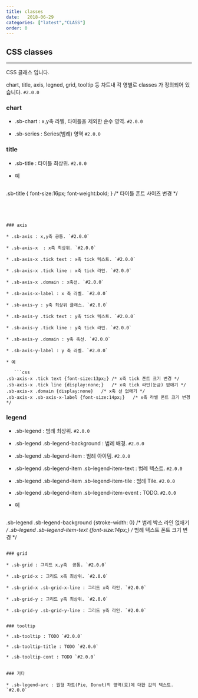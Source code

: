 ```yaml
---
title: classes
date:   2018-06-29
categories: ["latest","CLASS"]
order: 0
---
```


## CSS classes
---

CSS 클래스 입니다.

chart, title, axis, legned, grid, tooltip 등 차트내 각 영별로 classes 가 정의되어 있습니다.
`#2.0.0`


### chart

* .sb-chart : x,y축 라벨, 타이틀을 제외한 순수 영역. `#2.0.0`

* .sb-series :  Series(범례) 영역 `#2.0.0`


### title

* .sb-title : 타이틀 최상위. `#2.0.0`

* 예

   ```css
.sb-title { font-size:16px; font-weight:bold; }	/* 타이틀 폰트 사이즈 변경 */
```




### axis

* .sb-axis : x,y축 공통. `#2.0.0`

* .sb-axis-x  : x축 최상위. `#2.0.0`

* .sb-axis-x .tick text : x축 tick 텍스트. `#2.0.0`

* .sb-axis-x .tick line : x축 tick 라인. `#2.0.0`

* .sb-axis-x .domain : x축선. `#2.0.0`

* .sb-axis-x-label : x 축 라벨. `#2.0.0`

* .sb-axis-y : y축 최상위 클래스. `#2.0.0`

* .sb-axis-y .tick text : y축 tick 텍스트. `#2.0.0`

* .sb-axis-y .tick line : y축 tick 라인. `#2.0.0`

* .sb-axis-y .domain : y축 축선. `#2.0.0`

* .sb-axis-y-label : y 축 라벨. `#2.0.0`

* 예

   ```css
.sb-axis-x .tick text {font-size:13px;}	/* x축 tick 폰트 크기 변경 */
.sb-axis-x .tick line {display:none;}	/* x축 tick 라인(눈금) 없애기 */
.sb-axis-x .domain {display:none}	/* x축 선 없애기 */
.sb-axis-x .sb-axis-x-label {font-size:14px;}	/* x축 라벨 폰트 크기 변경 */
```


### legend 

* .sb-legend : 범례 최상위. `#2.0.0`

* .sb-legend .sb-legend-background : 범례 배경. `#2.0.0`

* .sb-legend .sb-legend-item : 범례 아이템. `#2.0.0`

* .sb-legend .sb-legend-item .sb-legend-item-text : 범례 텍스트. `#2.0.0`

* .sb-legend .sb-legend-item .sb-legend-item-tile : 범례 Tile. `#2.0.0`

* .sb-legend .sb-legend-item .sb-legend-item-event : TODO. `#2.0.0`

* 예

   ```css
.sb-legend .sb-legend-background {stroke-width: 0}	/* 범례 박스 라인 없애기 */
.sb-legend .sb-legend-item-text {font-size:14px;}	/* 범례 텍스트 폰트 크기 변경 */
```

### grid

* .sb-grid : 그리드 x,y축  공통. `#2.0.0`

* .sb-grid-x : 그리드 x축 최상위. `#2.0.0`

* .sb-grid-x .sb-grid-x-line : 그리드 x축 라인. `#2.0.0`

* .sb-grid-y : 그리드 y축 최상위. `#2.0.0`

* .sb-grid-y .sb-grid-y-line : 그리드 y축 라인. `#2.0.0`


### tooltip

* .sb-tooltip : TODO `#2.0.0`

* .sb-tooltip-title : TODO `#2.0.0`

* .sb-tooltip-cont : TODO `#2.0.0`


### 기타

* .sb-legend-arc : 원형 차트(Pie, Donut)의 영역(호)에 대한 값의 텍스트. `#2.0.0`
